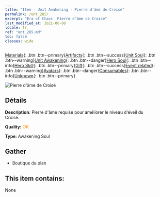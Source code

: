 ```yaml
---
title: "Item - Unit Awakening - Pierre d'âme de Croisé"
permalink: /unt_285/
excerpt: "Era of Chaos  Pierre d'âme de Croisé"
last_modified_at: 2021-06-08
locale: fr
ref: "unt_285.md"
toc: false
classes: wide
---
```

 [Materials](/ItemsFR/){: .btn .btn--primary}[Artifacts](/ItemsFR/Artifacts/){: .btn .btn--success}[Unit Soul](/ItemsFR/UnitSoul/){: .btn .btn--warning}[Unit Awakening](/ItemsFR/UnitAwakening/){: .btn .btn--danger}[Hero Soul](/ItemsFR/HeroSoul/){: .btn .btn--info}[Hero Skill](/ItemsFR/HeroSkill/){: .btn .btn--primary}[Gift](/ItemsFR/Gift/){: .btn .btn--success}[Event related](/ItemsFR/Events/){: .btn .btn--warning}[Avatars](/ItemsFR/Avatars/){: .btn .btn--danger}[Consumables](/ItemsFR/Consumables/){: .btn .btn--info}[Unknown](/ItemsFR/Unknown/){: .btn .btn--primary}

 ![Pierre d'âme de Croisé](/images/u/tia_shizijun.jpg)

## Détails
 **Description:** Pierre d'âme requise pour améliorer le niveau d'éveil du Croisé.

 **Quality:** <span style="color: #FF8C00">OK</span>

 **Type:** Awakening Soul

## Gather

*    Boutique du plan 

## This item contains:

  None

